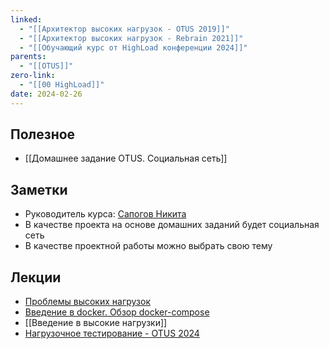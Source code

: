 ```yaml
---
linked:
  - "[[Архитектор высоких нагрузок - OTUS 2019]]"
  - "[[Архитектор высоких нагрузок - Rebrain 2021]]"
  - "[[Обучающий курс от HighLoad конференции 2024]]"
parents:
  - "[[OTUS]]"
zero-link:
  - "[[00 HighLoad]]"
date: 2024-02-26
---
```

## Полезное
- [[Домашнее задание OTUS. Социальная сеть]]
## Заметки
- Руководитель курса: [Сапогов Никита](Сапогов%20Никита.md)
- В качестве проекта на основе домашних заданий будет социальная сеть
- В качестве проектной работы можно выбрать свою тему
## Лекции
- [Проблемы высоких нагрузок](source/курсы/otus/Архитектор%20высоких%20нагрузок%202024/Проблемы%20высоких%20нагрузок.md)
- [Введение в docker. Обзор docker-compose](Введение%20в%20docker.%20Обзор%20docker-compose.md)
- [[Введение в высокие нагрузки]]
- [Нагрузочное тестирование - OTUS 2024](Нагрузочное%20тестирование%20-%20OTUS%202024.md)